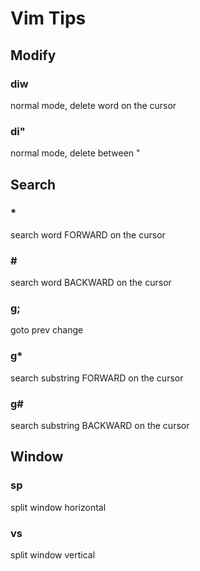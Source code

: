 # Vim Tips

## Modify

### diw
normal mode, delete word on the cursor

### di"
normal mode, delete between "

## Search

### *
search word FORWARD on the cursor

### \#
search word BACKWARD on the cursor

### g;
goto prev change

### g*
search substring FORWARD on the cursor

### g#
search substring BACKWARD on the cursor

## Window

### sp
split window horizontal

### vs
split window vertical
